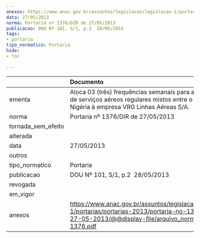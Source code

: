 ```yaml
---
anexos: https://www.anac.gov.br/assuntos/legislacao/legislacao-1/portarias/portarias-2013/portaria-no-1376-dir-de-27-05-2013/@@display-file/arquivo_norma/PA2013-1376.pdf
data: 27/05/2013
norma: Portaria nº 1376/DIR de 27/05/2013
publicacao: DOU Nº 101, S/1, p.2  28/05/2013
tags:
- portaria
tipo_normatico: Portaria
hide: 
- toc 
 
---
```


|                    | Documento                                                                                                                                                         |
|:-------------------|:------------------------------------------------------------------------------------------------------------------------------------------------------------------|
| ementa             | Aloca 03 (três) frequências semanais para a realização de serviços aéreos regulares mistos entre o Brasil e a Nigéria à empresa VRG Linhas Aéreas S/A.            |
| norma              | Portaria nº 1376/DIR de 27/05/2013                                                                                                                                |
| tornada_sem_efeito |                                                                                                                                                                   |
| alterada           |                                                                                                                                                                   |
| data               | 27/05/2013                                                                                                                                                        |
| outros             |                                                                                                                                                                   |
| tipo_normatico     | Portaria                                                                                                                                                          |
| publicacao         | DOU Nº 101, S/1, p.2  28/05/2013                                                                                                                                  |
| revogada           |                                                                                                                                                                   |
| em_vigor           |                                                                                                                                                                   |
| anexos             | https://www.anac.gov.br/assuntos/legislacao/legislacao-1/portarias/portarias-2013/portaria-no-1376-dir-de-27-05-2013/@@display-file/arquivo_norma/PA2013-1376.pdf |
